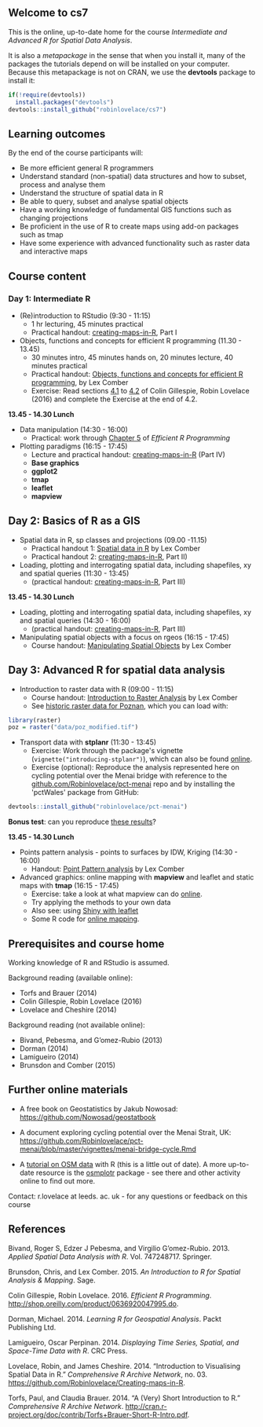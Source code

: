 
<!-- README.md is generated from README.Rmd. Please edit that file -->
Welcome to cs7
--------------

This is the online, up-to-date home for the course *Intermediate and Advanced R for Spatial Data Analysis*.

It is also a *metapackage* in the sense that when you install it, many of the packages the tutorials depend on will be installed on your computer. Because this metapackage is not on CRAN, we use the **devtools** package to install it:

``` r
if(!require(devtools))
  install.packages("devtools")
devtools::install_github("robinlovelace/cs7")
```

Learning outcomes
-----------------

By the end of the course participants will:

-   Be more efficient general R programmers
-   Understand standard (non-spatial) data structures and how to subset, process and analyse them
-   Understand the structure of spatial data in R
-   Be able to query, subset and analyse spatial objects
-   Have a working knowledge of fundamental GIS functions such as changing projections
-   Be proficient in the use of R to create maps using add-on packages such as tmap
-   Have some experience with advanced functionality such as raster data and interactive maps

Course content
--------------

### Day 1: Intermediate R

-   (Re)introduction to RStudio (9:30 - 11:15)
    -   1 hr lecturing, 45 minutes practical
    -   Practical handout: [creating-maps-in-R](https://github.com/Robinlovelace/Creating-maps-in-R), Part I
-   Objects, functions and concepts for efficient R programming (11.30 - 13.45)
    -   30 minutes intro, 45 minutes hands on, 20 minutes lecture, 40 minutes practical
    -   Practical handout: [Objects, functions and concepts for efficient R programming](https://www.dropbox.com/s/w9ol2by7b7civr6/Objects_Functions.pdf?dl=0), by Lex Comber
    -   Exercise: Read sections [4.1](https://csgillespie.github.io/efficientR/efficient-set-up.html#top-5-tips-for-an-efficient-r-set-up) to [4.2](https://csgillespie.github.io/efficientR/efficient-set-up.html#operating-system) of Colin Gillespie, Robin Lovelace (2016) and complete the Exercise at the end of 4.2.

**13.45 - 14.30 Lunch**

-   Data manipulation (14:30 - 16:00)
    -   Practical: work through [Chapter 5](https://csgillespie.github.io/efficientR/efficient-data-carpentry.html) of *Efficient R Programming*
-   Plotting paradigms (16:15 - 17:45)
    -   Lecture and practical handout: [creating-maps-in-R](https://github.com/Robinlovelace/Creating-maps-in-R) (Part IV)
    -   **Base graphics**
    -   **ggplot2**
    -   **tmap**
    -   **leaflet**
    -   **mapview**

Day 2: Basics of R as a GIS
---------------------------

-   Spatial data in R, sp classes and projections (09.00 -11.15)
    -   Practical handout 1: [Spatial data in R](https://www.dropbox.com/s/9eozr5slpj638es/Manipluating_Spatial_Objects.pdf?dl=0) by Lex Comber
    -   Practical handout 2: [creating-maps-in-R](https://github.com/Robinlovelace/Creating-maps-in-R), Part II)
-   Loading, plotting and interrogating spatial data, including shapefiles, xy and spatial queries (11:30 - 13:45)
    -   (practical handout: [creating-maps-in-R](https://github.com/Robinlovelace/Creating-maps-in-R), Part III)

**13.45 - 14.30 Lunch**

-   Loading, plotting and interrogating spatial data, including shapefiles, xy and spatial queries (14:30 - 16:00)
    -   (practical handout: [creating-maps-in-R](https://github.com/Robinlovelace/Creating-maps-in-R), Part III)
-   Manipulating spatial objects with a focus on rgeos (16:15 - 17:45)
    -   Course handout: [Manipulating Spatial Objects](https://www.dropbox.com/s/9eozr5slpj638es/Manipluating_Spatial_Objects.pdf?dl=0) by Lex Comber

Day 3: Advanced R for spatial data analysis
-------------------------------------------

-   Introduction to raster data with R (09:00 - 11:15)
    -   Course handout: [Introduction to Raster Analysis](https://www.dropbox.com/s/obn45ov7kpos5to/Raster_Analysis.pdf?dl=0) by Lex Comber
    -   See [historic raster data for Poznan](https://github.com/Robinlovelace/Creating-maps-in-R/blob/master/data/poz_modified.tif), which you can load with:

``` r
library(raster)
poz = raster("data/poz_modified.tif")
```

<!-- - Spatio-temporal data with **spacetime** (11:30 - 13:45) -->
-   Transport data with **stplanr** (11:30 - 13:45)
    -   Exercise: Work through the package's vignette (`vignette("introducing-stplanr")`), which can also be found [online](https://cran.r-project.org/web/packages/stplanr/vignettes/introducing-stplanr.html).
    -   Exercise (optional): Reproduce the analysis represented here on cycling potential over the Menai bridge with reference to the [github.com/Robinlovelace/pct-menai](https://github.com/Robinlovelace/pct-menai/blob/master/vignettes/menai-bridge-cycle.Rmd) repo and by installing the 'pctWales' package from GitHub:

``` r
devtools::install_github("robinlovelace/pct-menai")
```

**Bonus test**: can you reproduce [these results](http://rpubs.com/RobinLovelace/189307)?

**13.45 - 14.30 Lunch**

-   Points pattern analysis - points to surfaces by IDW, Kriging (14:30 - 16:00)
    -   Handout: [Point Pattern analysis](https://www.dropbox.com/s/gn1i21rsvipbwom/Point_Pattern.pdf?dl=0) by Lex Comber
-   Advanced graphics: online mapping with **mapview** and leaflet and static maps with **tmap** (16:15 - 17:45)
    -   Exercise: take a look at what mapview can do [online](http://environmentalinformatics-marburg.github.io/mapview/introduction.html).
    -   Try applying the methods to your own data
    -   Also see: using [Shiny with leaflet](https://rstudio.github.io/leaflet/shiny.html)
    -   Some R code for [online mapping](https://github.com/Robinlovelace/Creating-maps-in-R/blob/master/R/online-mapping-methods.R).

Prerequisites and course home
-----------------------------

Working knowledge of R and RStudio is assumed.

Background reading (available online):

-   Torfs and Brauer (2014)
-   Colin Gillespie, Robin Lovelace (2016)
-   Lovelace and Cheshire (2014)

Background reading (not available online):

-   Bivand, Pebesma, and G’omez-Rubio (2013)
-   Dorman (2014)
-   Lamigueiro (2014)
-   Brunsdon and Comber (2015)

Further online materials
------------------------

-   A free book on Geostatistics by Jakub Nowosad: <https://github.com/Nowosad/geostatbook>

-   A document exploring cycling potential over the Menai Strait, UK: <https://github.com/Robinlovelace/pct-menai/blob/master/vignettes/menai-bridge-cycle.Rmd>

-   A [tutorial on OSM data](https://github.com/Robinlovelace/osm-tutorial/blob/master/osm.pdf) with R (this is a little out of date). A more up-to-date resource is the [osmplotr](https://github.com/ropenscilabs/osmplotr) package - see there and other activity online to find out more.

Contact: r.lovelace at leeds. ac. uk - for any questions or feedback on this course

References
----------

Bivand, Roger S, Edzer J Pebesma, and Virgilio G’omez-Rubio. 2013. *Applied Spatial Data Analysis with R*. Vol. 747248717. Springer.

Brunsdon, Chris, and Lex Comber. 2015. *An Introduction to R for Spatial Analysis & Mapping*. Sage.

Colin Gillespie, Robin Lovelace. 2016. *Efficient R Programming*. <http://shop.oreilly.com/product/0636920047995.do>.

Dorman, Michael. 2014. *Learning R for Geospatial Analysis*. Packt Publishing Ltd.

Lamigueiro, Oscar Perpinan. 2014. *Displaying Time Series, Spatial, and Space-Time Data with R*. CRC Press.

Lovelace, Robin, and James Cheshire. 2014. “Introduction to Visualising Spatial Data in R.” *Comprehensive R Archive Network*, no. 03. <https://github.com/Robinlovelace/Creating-maps-in-R>.

Torfs, Paul, and Claudia Brauer. 2014. “A (Very) Short Introduction to R.” *Comprehensive R Archive Network*. <http://cran.r-project.org/doc/contrib/Torfs+Brauer-Short-R-Intro.pdf>.
